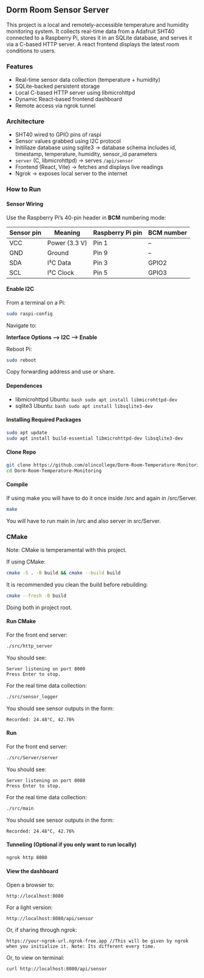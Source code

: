 ## Dorm Room Sensor Server

This project is a local and remotely-accessible temperature and humidity monitoring system. It collects real-time data from a Adafruit SHT40 connected to a Raspberry Pi, stores it in an SQLite database, and serves it via a C-based HTTP server. A react frontend displays the latest room conditions to users.

### Features

- Real-time sensor data collection (temperature + humidity)
- SQLite-backed persistent storage
- Local C-based HTTP server using libmicrohttpd
- Dynamic React-based frontend dashboard
- Remote access via ngrok tunnel

### Architecture

- SHT40 wired to GPIO pins of raspi
- Sensor values grabbed using I2C protocol
- Initiliaze database using sqlite3 → database schema includes id, timestamp, temperature, humidity, sensor_id parameters
- `server` (C, libmicrohttpd) → serves `/api/sensor`
- Frontend (React, Vite) → fetches and displays live readings
- Ngrok → exposes local server to the internet

### How to Run

#### Sensor Wiring

Use the Raspberry Pi’s 40-pin header in **BCM** numbering mode:

| Sensor pin | Meaning       | Raspberry Pi pin | BCM number |
| ---------- | ------------- | ---------------- | ---------- |
| VCC        | Power (3.3 V) | Pin 1            | –          |
| GND        | Ground        | Pin 9            | –          |
| SDA        | I²C Data      | Pin 3            | GPIO2      |
| SCL        | I²C Clock     | Pin 5            | GPIO3      |

#### Enable I2C

From a terminal on a Pi:

```bash
sudo raspi-config
```

Navigate to:

**Interface Options --> I2C --> Enable**

Reboot Pi:

```bash
sudo reboot
```

Copy forwarding address and use or share.

#### Dependences

- libmicrohttpd
  Ubuntu: `bash sudo apt install libmicrohttpd-dev `
- sqlite3
  Ubuntu: `bash sudo apt install libsqlite3-dev `

#### Installing Required Packages

```bash
sudo apt update
sudo apt install build-essential libmicrohttpd-dev libsqlite3-dev
```

#### Clone Repo

```bash
git clone https://github.com/olincollege/Dorm-Room-Temperature-Monitoring.git
cd Dorm-Room-Temperature-Monitoring
```

#### Compile

If using make you will have to do it once inside /src and again in /src/Server.

```bash
make
```

You will have to run main in /src and also server in src/Server.

### CMake

Note: CMake is temperamental with this project.

If using CMake:

```bash
cmake -S . -B build && cmake --build build
```

It is recommended you clean the build before rebuilding:

```bash
cmake --fresh -B build
```

Doing both in project root.

#### Run CMake

For the front end server:

```bash
./src/http_server
```

You should see:

```
Server listening on port 8080
Press Enter to stop.
```

For the real time data collection:

```bash
./src/sensor_logger
```

You should see sensor outputs in the form:

```
Recorded: 24.48°C, 42.76%
```

#### Run

For the front end server:

```bash
./src/Server/server
```

You should see:

```
Server listening on port 8080
Press Enter to stop.
```

For the real time data collection:

```bash
./src/main
```

You should see sensor outputs in the form:

```
Recorded: 24.48°C, 42.76%
```

#### Tunneling (Optional if you only want to run locally)

```bash
ngrok http 8080
```

#### View the dashboard

Open a browser to:

```
http://localhost:8080
```

For a light version:

```
http://localhost:8080/api/sensor
```

Or, if sharing through ngrok:

```
https://your-ngrok-url.ngrok-free.app //This will be given by ngrok when you initialize it. Note: Its different every time.
```

Or, to view on terminal:

```bash
curl http://localhost:8080/api/sensor
```
